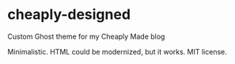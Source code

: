 # cheaply-designed
Custom Ghost theme for my Cheaply Made blog

Minimalistic. HTML could be modernized, but it works. MIT license.
